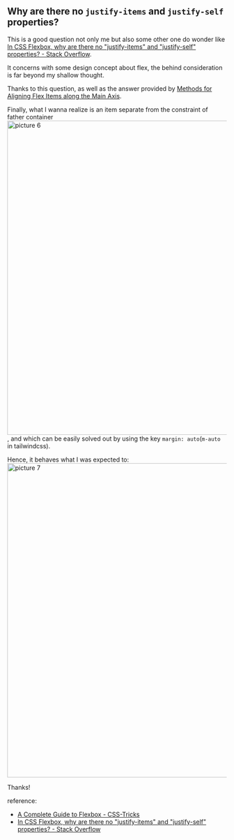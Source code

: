 
## Why are there no `justify-items` and `justify-self` properties?

This is a good question not only me but also some other one do wonder like [In CSS Flexbox, why are there no "justify-items" and "justify-self" properties? - Stack Overflow](https://stackoverflow.com/questions/32551291/in-css-flexbox-why-are-there-no-justify-items-and-justify-self-properties).

It concerns with some design concept about flex, the behind consideration is far beyond my shallow thought.

Thanks to this question, as well as the answer provided by [Methods for Aligning Flex Items along the Main Axis](https://stackoverflow.com/questions/32551291/in-css-flexbox-why-are-there-no-justify-items-and-justify-self-properties#:~:text=%2B600-,Methods%20for%20Aligning%20Flex%20Items%20along%20the%20Main%20Axis,-As%20stated%20in).

Finally, what I wanna realize is an item separate from the constraint of father container
<img alt="picture 6" src="https://mark-vue-oss.oss-cn-hangzhou.aliyuncs.com/1639923663880-12682991c6a0a6e9ad06936482ea69734a45d298a3fb84e0e900750fad22933f.png" width="720" /> , and which can be easily solved out by using the key `margin: auto`(`m-auto` in tailwindcss).

Hence, it behaves what I was expected to:
<img alt="picture 7" src="https://mark-vue-oss.oss-cn-hangzhou.aliyuncs.com/1639923803788-1ea69442ce26ea2fb40cf68466f9a1694727c497e9123989ad6167273eb5d0b7.png" width="720" />  

Thanks!

reference:
- [A Complete Guide to Flexbox - CSS-Tricks](https://css-tricks.com/snippets/css/a-guide-to-flexbox/)
- [In CSS Flexbox, why are there no "justify-items" and "justify-self" properties? - Stack Overflow](https://stackoverflow.com/questions/32551291/in-css-flexbox-why-are-there-no-justify-items-and-justify-self-properties)



